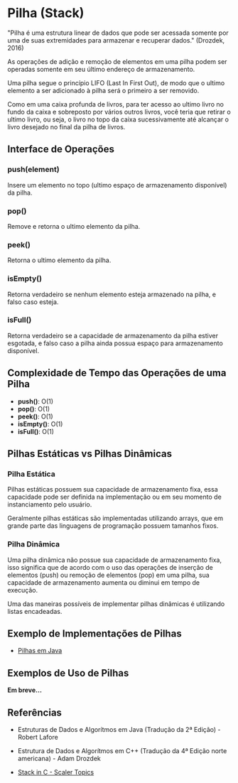 # Pilha (Stack)

"Pilha é uma estrutura linear de dados que pode ser acessada somente por uma de suas extremidades para armazenar e recuperar dados." (Drozdek, 2016)

As operações de adição e remoção de elementos em uma pilha podem ser operadas somente em seu último endereço de armazenamento.

Uma pilha segue o princípio LIFO (Last In First Out), de modo que o ultimo elemento a ser adicionado à pilha será o primeiro a ser removido.

Como em uma caixa profunda de livros, para ter acesso ao ultimo livro no fundo da caixa e sobreposto por vários outros livros, você teria que retirar o ultimo livro, ou seja, o livro no topo da caixa sucessivamente até alcançar o livro desejado no final da pilha de livros.

## Interface de Operações

### push(element)

Insere um elemento no topo (ultimo espaço de armazenamento disponível) da pilha.

### pop()

Remove e retorna o ultimo elemento da pilha.

### peek()

Retorna o ultimo elemento da pilha.

### isEmpty()

Retorna verdadeiro se nenhum elemento esteja armazenado na pilha, e falso caso esteja.

### isFull()

Retorna verdadeiro se a capacidade de armazenamento da pilha estiver esgotada, e falso caso a pilha ainda possua espaço para armazenamento disponível.

## Complexidade de Tempo das Operações de uma Pilha

* **push()**: O(1)
* **pop()**: O(1)
* **peek()**: O(1)
* **isEmpty()**: O(1)
* **isFull()**: O(1)

## Pilhas Estáticas vs Pilhas Dinâmicas

### Pilha Estática

Pilhas estáticas possuem sua capacidade de armazenamento fixa, essa capacidade pode ser definida na implementação ou em seu momento de instanciamento pelo usuário.

Geralmente pilhas estáticas são implementadas utilizando arrays, que em grande parte das linguagens de programação possuem tamanhos fixos.

### Pilha Dinâmica

Uma pilha dinâmica não possue sua capacidade de armazenamento fixa, isso significa que de acordo com o uso das operações de inserção de elementos (push) ou remoção de elementos (pop) em uma pilha, sua capacidade de armazenamento aumenta ou diminui em tempo de execução.

Uma das maneiras possíveis de implementar pilhas dinâmicas é utilizando listas encadeadas.

## Exemplo de Implementações de Pilhas

* [Pilhas em Java](https://github.com/Maelton-SI/estruturas-de-dados/tree/Java/Java/implementations/stack)

## Exemplos de Uso de Pilhas

**Em breve...**

## Referências

* Estruturas de Dados e Algorítmos em Java (Tradução da 2ª Edição) - Robert Lafore

* Estrutura de Dados e Algorítmos em C++ (Tradução da 4ª Edição norte americana) - Adam Drozdek

* [Stack in C - Scaler Topics](https://www.scaler.com/topics/stack-in-c/)